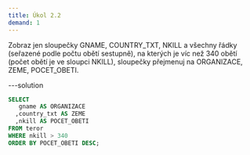 ```yaml
---
title: Úkol 2.2
demand: 1
---
```


Zobraz jen sloupečky GNAME, COUNTRY_TXT, NKILL a všechny řádky (seřazené podle počtu obětí sestupně), na kterých je víc než 340 obětí (počet obětí je ve sloupci NKILL), sloupečky přejmenuj na ORGANIZACE, ZEME, POCET_OBETI.

---solution

```sql
SELECT 
   gname AS ORGANIZACE
  ,country_txt AS ZEME
  ,nkill AS POCET_OBETI
FROM teror 
WHERE nkill > 340 
ORDER BY POCET_OBETI DESC;
```